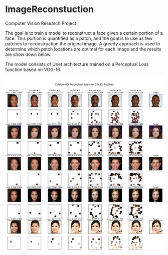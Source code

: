 # ImageReconstuction
Computer Vision Research Project

The goal is to train a model to reconstruct a face given a certain portion of a face. 
This portion is quantified as a patch, and the goal is to use as few patches to reconstruction the original image. 
A greedy approach is used to determine which patch locations are optimal for each image and the results are show down below.

The model consists of Unet architecture trained on a Perceptual Loss function based on VGG-16. 

![](model_weights/celeba_60eps_example2.png)
